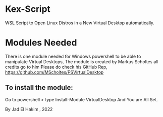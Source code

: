 # Kex-Script
WSL Script to Open Linux Distros in a New Virtual Desktop automatically. 

# Modules Needed
There is one module needed for Windows powershell to be able to manipulate Virtual Desktops, The module is created by Markus Scholtes all credits go to him 
Please do check his GitHub Rep, https://github.com/MScholtes/PSVirtualDesktop

## To install the module:
Go to powershell > type Install-Module VirtualDesktop 
And You are All Set.

By Jad El Hakim , 2022

